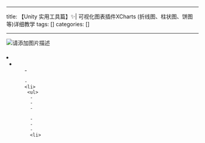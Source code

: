 
--- 
title:  【Unity 实用工具篇】✨| 可视化图表插件XCharts (折线图、柱状图、饼图等)详细教学 
tags: []
categories: [] 

---
<img src="https://img-blog.csdnimg.cn/4ea0ad75b9c145e5ba7d219b7e425099.png" alt="请添加图片描述">



####  

  <li>
   <ul>
    <li>
     <ul>
      - 
     
    - 
    <li>
     <ul>
      - 
      - 
      - 
     
      - 
      - 
      - 
      <li>
     